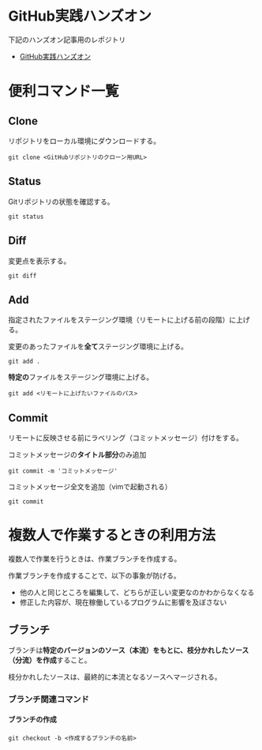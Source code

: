 # GitHub実践ハンズオン
下記のハンズオン記事用のレポジトリ
- [GitHub実践ハンズオン
](https://qiita.com/TakumaKurosawa/items/79a75026327d8deb9c04#1-%E4%BD%9C%E6%A5%AD%E3%83%96%E3%83%A9%E3%83%B3%E3%83%81%E3%82%92%E5%88%87%E3%82%8A%E6%9B%BF%E3%81%88%E3%82%88%E3%81%86starstarstar)

# 便利コマンド一覧
## Clone
リポジトリをローカル環境にダウンロードする。
```
git clone <GitHubリポジトリのクローン用URL>
```

## Status
Gitリポジトリの状態を確認する。
```
git status
```

## Diff
変更点を表示する。
```
git diff
```

## Add
指定されたファイルをステージング環境（リモートに上げる前の段階）に上げる。

変更のあったファイルを**全て**ステージング環境に上げる。
```
git add .
```

**特定の**ファイルをステージング環境に上げる。
```
git add <リモートに上げたいファイルのパス>
```

## Commit
リモートに反映させる前にラベリング（コミットメッセージ）付けをする。

コミットメッセージの**タイトル部分**のみ追加
```
git commit -m 'コミットメッセージ'
```

コミットメッセージ全文を追加（vimで起動される）
```
git commit
```

# 複数人で作業するときの利用方法
複数人で作業を行うときは、作業ブランチを作成する。

作業ブランチを作成することで、以下の事象が防げる。
- 他の人と同じところを編集して、どちらが正しい変更なのかわからなくなる
- 修正した内容が、現在稼働しているプログラムに影響を及ぼさない

## ブランチ
ブランチは**特定のバージョンのソース（本流）をもとに、枝分かれしたソース（分流）を作成**すること。

枝分かれしたソースは、最終的に本流となるソースへマージされる。

### ブランチ関連コマンド
#### ブランチの作成
```
git checkout -b <作成するブランチの名前>
```
